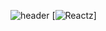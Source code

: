 ![header](https://capsule-render.vercel.app/api?type=transparent&color=auto&height=300&section=header&text=ajrfyd&desc=dev%20hub%20&descAlign=60&descAlignY=65&animation=scaleIn&fontSize=90&fontColor=6200ee)
[![Reactz](https://img.shields.io/badge/react-6200ee?style=flat-square&logo=react&logoColor=ffffff)]
